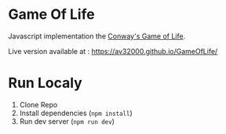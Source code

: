 # Game Of Life

Javascript implementation the [Conway's Game of Life](https://en.wikipedia.org/wiki/Conway%27s_Game_of_Life).

Live version available at : https://av32000.github.io/GameOfLife/

# Run Localy

1. Clone Repo
2. Install dependencies (`npm install`)
3. Run dev server (`npm run dev`)
